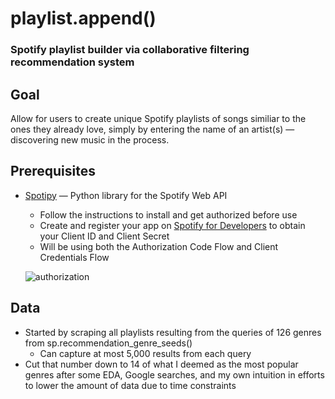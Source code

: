 # playlist.append()
### Spotify playlist builder via collaborative filtering recommendation system

## Goal
Allow for users to create unique Spotify playlists of songs similiar to the ones they already love, simply by entering the name of an artist(s) — discovering new music in the process.

## Prerequisites
* [Spotipy](https://spotipy.readthedocs.io/en/2.9.0/ "Spotipy") — Python library for the Spotify Web API
  * Follow the instructions to install and get authorized before use
  * Create and register your app on [Spotify for Developers](https://developer.spotify.com/dashboard/ "Spotify for Developers") to obtain     your Client ID and Client Secret
  * Will be using both the Authorization Code Flow and Client Credentials Flow
  
  ![authorization](https://github.com/ralterman/playlist.append/blob/master/images/authorization.png "authorization")

## Data
* Started by scraping all playlists resulting from the queries of 126 genres from sp.recommendation_genre_seeds()
  * Can capture at most 5,000 results from each query
* Cut that number down to 14 of what I deemed as the most popular genres after some EDA, Google searches, and my own intuition in efforts   to lower the amount of data due to time constraints
